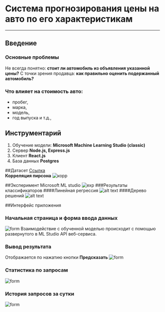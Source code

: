 # Система прогнозирования цены на авто по его характеристикам
____
## Введение
### Основные проблемы
Не всегда понятно: **стоит ли автомобиль из объявления указанной цены?**
С точки зрения продавца: **как правильно оценить подержанный автомобиль?**

### Что влияет на стоимость авто:
+ пробег, 
+ марка, 
+ модель, 
+ год выпуска и т.д.,

## Инструментарий
1. Обучение модели: **Microsoft Machine Learning Studio (classic)**
2. Сервер **Node.js, Express.js**
3. Клиент **React.js**
4. База данных **Postgres**

##Датасет
[Ссылка](https://www.kaggle.com/kukuroo3/used-car-price-dataset-competition-format?select=X_train.csv) <br>
**Корреляция пирсона**
![корр](https://live.staticflickr.com/65535/51772981829_9283ece525_c.jpg)

##Эксперимент Microsoft ML studio
![exp](https://live.staticflickr.com/65535/51773227635_5e261c6d85_z.jpg)
###Результаты классификаторов
####Линейная регрессия
![alt text](https://live.staticflickr.com/65535/51772342751_616875116d_n.jpg)
####Дерево решений
![alt text](https://live.staticflickr.com/65535/51772584768_288dc8d6cc_m.jpg)

##Интерфейс приложения

### Начальная страница и форма ввода данных
![form](https://live.staticflickr.com/65535/51771484827_0f41f7b73f_b.jpg)
Взаимодействие с обученной моделью происходит с помощью развернутого в ML Studio API веб-сервиса.

### Вывод результата
Отображается по нажатию кнопки **Предсказать**
![form](https://live.staticflickr.com/65535/51773191710_539584bbb5_b.jpg)

### Статистика по запросам
![form](https://live.staticflickr.com/65535/51772307611_db14859ea0.jpg)

### История запросов за сутки
![form](https://live.staticflickr.com/65535/51773244870_ccde4a8dc9_w.jpg)